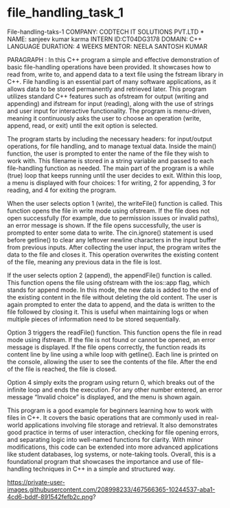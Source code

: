 # file_handling_task_1
File-handling-taks-1
COMPANY: CODTECH IT SOLUTIONS PVT.LTD *
NAME: sanjeev kumar karma 
INTERN ID:CT04DG3178
DOMAIN: C++ LANGUAGE 
DURATION: 4 WEEKS
MENTOR: NEELA SANTOSH KUMAR 


PARAGRAPH : In this C++ program a simple and effective demonstration of basic file-handling operations have been provided. It showcases how to read from, write to, and append data to a text file using the fstream library in C++. File handling is an essential part of many software applications, as it allows data to be stored permanently and retrieved later. This program utilizes standard C++ features such as ofstream for output (writing and appending) and ifstream for input (reading), along with the use of strings and user input for interactive functionality. The program is menu-driven, meaning it continuously asks the user to choose an operation (write, append, read, or exit) until the exit option is selected.

The program starts by including the necessary headers: for input/output operations, for file handling, and to manage textual data. Inside the main() function, the user is prompted to enter the name of the file they wish to work with. This filename is stored in a string variable and passed to each file-handling function as needed. The main part of the program is a while (true) loop that keeps running until the user decides to exit. Within this loop, a menu is displayed with four choices: 1 for writing, 2 for appending, 3 for reading, and 4 for exiting the program.

When the user selects option 1 (write), the writeFile() function is called. This function opens the file in write mode using ofstream. If the file does not open successfully (for example, due to permission issues or invalid paths), an error message is shown. If the file opens successfully, the user is prompted to enter some data to write. The cin.ignore() statement is used before getline() to clear any leftover newline characters in the input buffer from previous inputs. After collecting the user input, the program writes the data to the file and closes it. This operation overwrites the existing content of the file, meaning any previous data in the file is lost.

If the user selects option 2 (append), the appendFile() function is called. This function opens the file using ofstream with the ios::app flag, which stands for append mode. In this mode, the new data is added to the end of the existing content in the file without deleting the old content. The user is again prompted to enter the data to append, and the data is written to the file followed by closing it. This is useful when maintaining logs or when multiple pieces of information need to be stored sequentially.

Option 3 triggers the readFile() function. This function opens the file in read mode using ifstream. If the file is not found or cannot be opened, an error message is displayed. If the file opens correctly, the function reads its content line by line using a while loop with getline(). Each line is printed on the console, allowing the user to see the contents of the file. After the end of the file is reached, the file is closed.

Option 4 simply exits the program using return 0, which breaks out of the infinite loop and ends the execution. For any other number entered, an error message “Invalid choice” is displayed, and the menu is shown again.

This program is a good example for beginners learning how to work with files in C++. It covers the basic operations that are commonly used in real-world applications involving file storage and retrieval. It also demonstrates good practice in terms of user interaction, checking for file opening errors, and separating logic into well-named functions for clarity. With minor modifications, this code can be extended into more advanced applications like student databases, log systems, or note-taking tools. Overall, this is a foundational program that showcases the importance and use of file-handling techniques in C++ in a simple and structured way.

https://private-user-images.githubusercontent.com/208998233/467566365-10244537-aba1-4cd6-bddf-891542fefb2c.png?
